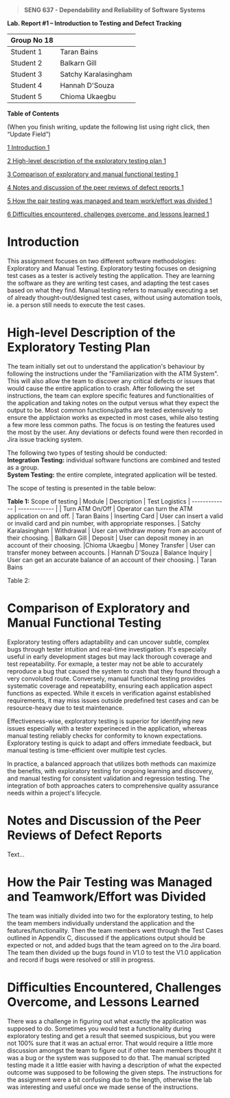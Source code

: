 >   **SENG 637 - Dependability and Reliability of Software Systems**

**Lab. Report \#1 – Introduction to Testing and Defect Tracking**

| Group No 18	|   |
| ------------- | ------------- |
| Student 1  | Taran Bains           |   
| Student 2  | Balkarn Gill          |   
| Student 3  | Satchy Karalasingham  |   
| Student 4  | Hannah D'Souza        |   
| Student 5  | Chioma Ukaegbu        |   


**Table of Contents**

(When you finish writing, update the following list using right click, then
“Update Field”)

[1 Introduction	1](#_Toc439194677) 

[2 High-level description of the exploratory testing plan	1](#_Toc439194678)

[3 Comparison of exploratory and manual functional testing	1](#_Toc439194679)

[4 Notes and discussion of the peer reviews of defect reports	1](#_Toc439194680)

[5 How the pair testing was managed and team work/effort was
divided	1](#_Toc439194681)

[6 Difficulties encountered, challenges overcome, and lessons
learned	1](#_Toc439194682)

# Introduction

This assignment focuses on two different software methodologies: Exploratory and Manual Testing. Exploratory testing focuses on designing test cases as a tester is actively testing the application. They are learning the software as they are writing test cases, and adapting the test cases based on what they find. Manual testing refers to manually executing a set of already thought-out/designed test cases, without using automation tools, ie. a person still needs to execute the test cases. 


# High-level Description of the Exploratory Testing Plan

The team initially set out to understand the application's behaviour by following the instructions under the "Familiarization with the ATM System". This will also allow the team to discover any critical defects or issues that would cause the entire application to crash. After following the set instructions, the team can explore specific features and functionalities of the application and taking notes on the output versus what they expect the output to be. Most common functions/paths are tested extensively to ensure the applictaion works as expected in most cases, while also testing a few more less common paths. The focus is on testing the features used the most by the user.  Any deviations or defects found were then recorded in Jira issue tracking system. 
 
The following two types of testing should be conducted:    
**Integration Testing:** individual software functions are combined and tested as a group.  
**System Testing:** the entire complete, integrated application will be tested.  

The scope of testing is presented in the table below:    

**Table 1:** Scope of testing
| Module	| Description | Test Logistics
| ------------- | ------------- |
| Turn ATM On/Off  | Operator can turn the ATM application on and off.  | Taran Bains
| Inserting Card  | User can insert a valid or invalid card and pin number, with appropriate responses.  | Satchy Karalasingham
| Withdrawal  | User can withdraw money from an account of their choosing.  | Balkarn Gill
| Deposit  | User can deposit money in an account of their choosing.  |Chioma Ukaegbu
| Money Transfer  | User can transfer money between accounts.  | Hannah D'Souza
| Balance Inquiry   | User can get an accurate balance of an account of their choosing.  | Taran Bains



Table 2: 


# Comparison of Exploratory and Manual Functional Testing

Exploratory testing offers adaptability and can uncover subtle, complex bugs through tester intuition and real-time investigation. It's especially useful in early development stages but may lack thorough coverage and test repeatability. For exmaple, a tester may not be able to accurately reproduce a bug that caused the system to crash that they found through a very convoluted route. Conversely, manual functional testing provides systematic coverage and repeatability, ensuring each application aspect functions as expected. While it excels in verification against established requirements, it may miss issues outside predefined test cases and can be resource-heavy due to test maintenance.

Effectiveness-wise, exploratory testing is superior for identifying new issues especially with a tester experineced in the application, whereas manual testing reliably checks for conformity to known expectations. Exploratory testing is quick to adapt and offers immediate feedback, but manual testing is time-efficient over multiple test cycles.

In practice, a balanced approach that utilizes both methods can maximize the benefits, with exploratory testing for ongoing learning and discovery, and manual testing for consistent validation and regression testing. The integration of both approaches caters to comprehensive quality assurance needs within a project's lifecycle.


# Notes and Discussion of the Peer Reviews of Defect Reports

Text…

# How the Pair Testing was Managed and Teamwork/Effort was Divided 

The team was initially divided into two for the exploratory testing, to help the team members individually understand the application and the features/functionality. Then the team members went through the Test Cases outlined in Appendix C, discussed if the applications output should be expected or not, and added bugs that the team agreed on to the Jira board.
The team then divided up the bugs found in V1.0 to test the V1.0 application and record if bugs were resolved or still in progress.


# Difficulties Encountered, Challenges Overcome, and Lessons Learned

There was a challenge in figuring out what exactly the application was supposed to do. Sometimes you would test a functionality during exploratory testing and get a result that seemed suspicious, but you were not 100% sure that it was an actual error. That would require a little more discussion amongst the team to figure out if other team members thought it was a bug or the system was supposed to do that. The manual scripted testing made it a little easier with having a description of what the expected outcome was supposed to be following the given steps. 
The instructions for the assignment were a bit confusing due to the length, otherwise the lab was interesting and useful once we made sense of the instructions.

